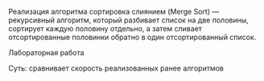 Реализация алгоритма сортировка слиянием (Merge Sort) — рекурсивный алгоритм, который разбивает список на две половины, сортирует каждую половину отдельно, а затем сливает отсортированные половинки обратно в один отсортированный список.

Лабораторная работа 

Суть: сравнивает скорость реализованных ранее алгоритмов 
